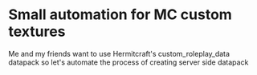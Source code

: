 # Small automation for MC custom textures
Me and my friends want to use Hermitcraft's custom_roleplay_data datapack so let's automate the process of creating server side datapack

